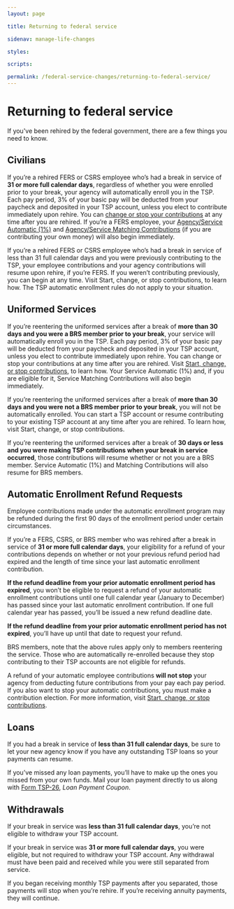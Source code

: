 ```yaml
---
layout: page

title: Returning to federal service

sidenav: manage-life-changes

styles:

scripts:

permalink: /federal-service-changes/returning-to-federal-service/
---
```

# Returning to federal service

If you've been rehired by the federal government, there are a few things you need to know.

## Civilians

If you’re a rehired FERS or CSRS employee who’s had a break in service of **31 or more full calendar days**, regardless of whether you were enrolled prior to your break, your agency will automatically enroll you in the TSP. Each pay period, 3% of your basic pay will be deducted from your paycheck and deposited in your TSP account, unless you elect to contribute immediately upon rehire. You can [change or stop your contributions](/making-contributions/start-change-stop-contributions/) at any time after you are rehired. If you’re a FERS employee, your [Agency/Service Automatic (1%)](https://www.tsp.gov/PlanParticipation/EligibilityAndContributions/typesOfContributions.html#agencyServiceAutomatic) and [Agency/Service Matching Contributions](https://www.tsp.gov/PlanParticipation/EligibilityAndContributions/typesOfContributions.html#agencyServiceMatching) (if you are contributing your own money) will also begin immediately.

If you’re a rehired FERS or CSRS employee who’s had a break in service of less than 31 full calendar days and you were previously contributing to the TSP, your employee contributions and your agency contributions will resume upon rehire, if you’re FERS. If you weren’t contributing previously, you can begin at any time. Visit Start, change, or stop contributions, to learn how. The TSP automatic enrollment rules do not apply to your situation.

## Uniformed Services

If you’re reentering the uniformed services after a break of **more than 30 days and you were a BRS member prior to your break**, your service will automatically enroll you in the TSP. Each pay period, 3% of your basic pay will be deducted from your paycheck and deposited in your TSP account, unless you elect to contribute immediately upon rehire. You can change or stop your contributions at any time after you are rehired. Visit [Start, change, or stop contributions](/making-contributions/start-change-stop-contributions/), to learn how. Your Service Automatic (1%) and, if you are eligible for it, Service Matching Contributions will also begin immediately.

If you’re reentering the uniformed services after a break of **more than 30 days and you were not a BRS member prior to your break**, you will not be automatically enrolled. You can start a TSP account or resume contributing to your existing TSP account at any time after you are rehired. To learn how, visit Start, change, or stop contributions.

If you’re reentering the uniformed services after a break of **30 days or less and you were making TSP contributions when your break in service occurred**, those contributions will resume whether or not you are a BRS member. Service Automatic (1%) and Matching Contributions will also resume for BRS members.

## Automatic Enrollment Refund Requests

Employee contributions made under the automatic enrollment program may be refunded during the first 90 days of the enrollment period under certain circumstances.

If you’re a FERS, CSRS, or BRS member who was rehired after a break in service of **31 or more full calendar days**, your eligibility for a refund of your contributions depends on whether or not your previous refund period had expired and the length of time since your last automatic enrollment contribution.

**If the refund deadline from your prior automatic enrollment period has expired**, you won’t be eligible to request a refund of your automatic enrollment contributions until one full calendar year (January to December) has passed since your last automatic enrollment contribution. If one full calendar year has passed, you’ll be issued a new refund deadline date.

**If the refund deadline from your prior automatic enrollment period has not expired**, you’ll have up until that date to request your refund.

BRS members, note that the above rules apply only to members reentering the service. Those who are automatically re-enrolled because they stop contributing to their TSP accounts are not eligible for refunds.

A refund of your automatic employee contributions **will not stop** your agency from deducting future contributions from your pay each pay period. If you also want to stop your automatic contributions, you must make a contribution election. For more information, visit [Start, change, or stop contributions](/making-contributions/start-change-stop-contributions/).

## Loans

If you had a break in service of **less than 31 full calendar days**, be sure to let your new agency know if you have any outstanding TSP loans so your payments can resume.

If you’ve missed any loan payments, you’ll have to make up the ones you missed from your own funds. Mail your loan payment directly to us along with [Form TSP-26](#), _Loan Payment Coupon_.

## Withdrawals

If your break in service was **less than 31 full calendar days**, you’re not eligible to withdraw your TSP account.

If your break in service was **31 or more full calendar days**, you were eligible, but not required to withdraw your TSP account. Any withdrawal must have been paid and received while you were still separated from service.

If you began receiving monthly TSP payments after you separated, those payments will stop when you’re rehire. If you’re receiving annuity payments, they will continue.

<!-- CONTENT END -->
